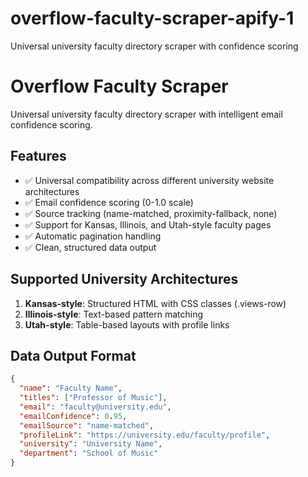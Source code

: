 # overflow-faculty-scraper-apify-1
Universal university faculty directory scraper with confidence scoring
# Overflow Faculty Scraper

Universal university faculty directory scraper with intelligent email confidence scoring.

## Features
- ✅ Universal compatibility across different university website architectures
- ✅ Email confidence scoring (0-1.0 scale)
- ✅ Source tracking (name-matched, proximity-fallback, none)
- ✅ Support for Kansas, Illinois, and Utah-style faculty pages
- ✅ Automatic pagination handling
- ✅ Clean, structured data output

## Supported University Architectures
1. **Kansas-style**: Structured HTML with CSS classes (.views-row)
2. **Illinois-style**: Text-based pattern matching
3. **Utah-style**: Table-based layouts with profile links

## Data Output Format
```json
{
  "name": "Faculty Name",
  "titles": ["Professor of Music"],
  "email": "faculty@university.edu",
  "emailConfidence": 0.95,
  "emailSource": "name-matched",
  "profileLink": "https://university.edu/faculty/profile",
  "university": "University Name",
  "department": "School of Music"
}
